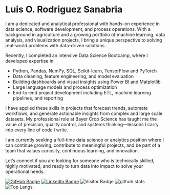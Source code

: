 # Luis O. Rodriguez Sanabria
I am a dedicated and analytical professional with hands-on experience in data science, software development, and process operations. With a background in agriculture and a growing portfolio of machine learning, data analysis, and visualization projects, I bring a unique perspective to solving real-world problems with data-driven solutions.

Recently, I completed an intensive Data Science Bootcamp, where I developed expertise in:
- Python, Pandas, NumPy, SQL, Scikit-learn, TensorFlow and PyTorch
- Data cleaning, feature engineering, and model evaluation
- Building dashboards and visual insights using Power BI and Matplotlib
- Large language models and process optimization
- End-to-end project development including ETL, machine learning pipelines, and reporting

I have applied these skills in projects that forecast trends, automate workflows, and generate actionable insights from complex and large scale datasets. My professional role at Bayer Crop Science has taught me the value of precision, quality control, and systems thinking—lessons I carry into every line of code I write.

I am currently seeking a full-time data science or analytics position where I can continue growing, contribute to meaningful projects, and be part of a team that values curiosity, continuous learning, and innovation.

Let’s connect if you are looking for someone who is technically skilled, highly motivated, and ready to turn data into impact to solve your operational needs.

[![GitHub Badge](https://img.shields.io/github/followers/luisrodr007?style=social)](https://github.com/luisrodr007?tab=followers)
[![LinkedIn Badge](https://img.shields.io/badge/My-LinkedIn-blue)](https://www.linkedin.com/in/luis-rodriguez-217064197)
![Visitor Badge](https://komarev.com/ghpvc/?username=luisrodr007)
![github stats](https://github-readme-stats-sigma-five.vercel.app/api?username=luisrodr007&show_icons=true)
![Top Langs](https://github-readme-stats-sigma-five.vercel.app/api/top-langs/?username=luisrodr007&langs_count=3&hide=javascript,go,html,css,tex)
